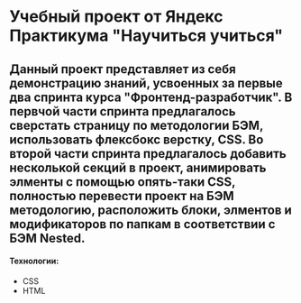 # Учебный проект от Яндекс Практикума "Научиться учиться"

## Данный проект представляет из себя демонстрацию знаний, усвоенных за первые два спринта курса "Фронтенд-разработчик". В первчой части спринта предлагалось сверстать страницу по методологии БЭМ, использовать флексбокс верстку, CSS. Во второй части спринта предлагалось добавить несколькой секций в проект, анимировать элменты с помощью опять-таки CSS, полностью перевести проект на БЭМ методологию, расположить блоки, элментов и модификаторов по папкам в соответствии с БЭМ Nested.

#### Технологии: 
* CSS 
* HTML
